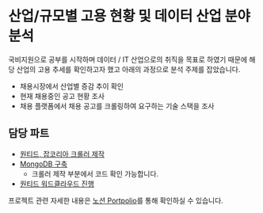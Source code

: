 # 산업/규모별 고용 현황 및 데이터 산업 분야 분석

국비지원으로 공부를 시작하며 데이터 / IT 산업으로의 취직을 목표로 하였기 때문에 해당 산업의 고용 추세를 확인하고자 했고 아래의 과정으로 분석 주제를 잡았습니다.

- 채용시장에서 산업별 증감 추이 확인
- 현재 채용중인 공고 현황 조사
- 채용 플랫폼에서 채용 공고를 크롤링하여 요구하는 기술 스택을 조사

## 담당 파트

- [원티드, 잡코리아 크롤러 제작](https://github.com/hoseong0422/MC_PJ_01/tree/master/codes/WordCloud)
- [MongoDB 구축](https://github.com/hoseong0422/MC_PJ_01/tree/master/codes/Crawrler)
  - 크롤러 제작 부분에서 코드 확인 가능합니다.
- [원티드 워드클라우드 진행](https://github.com/hoseong0422/MC_PJ_01/tree/master/codes/WordCloud)

프로젝트 관련 자세한 내용은 [노션 Portpolio](https://www.notion.so/data-explorer/ca468cd74a754d539ad14ed7360acc4c)를 통해 확인하실 수 있습니다.